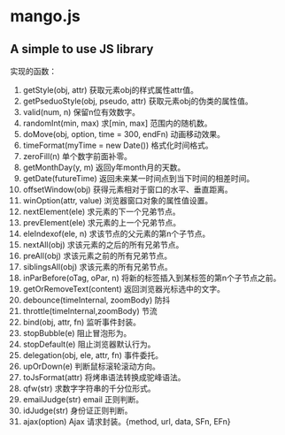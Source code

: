 # mango.js
A simple to use JS library
---

实现的函数：

  1. getStyle(obj, attr) 获取元素obj的样式属性attr值。
  2. getPseduoStyle(obj, pseudo, attr) 获取元素obj的伪类的属性值。
  3. valid(num, n) 保留n位有效数字。
  4. randomInt(min, max) 求[min, max] 范围内的随机数。
  5. doMove(obj, option, time = 300, endFn) 动画移动效果。
  6. timeFormat(myTime = new Date()) 格式化时间格式。
  7. zeroFill(n) 单个数字前面补零。
  8. getMonthDay(y, m) 返回y年month月的天数。
  9. getDate(futureTime) 返回未来某一时间点到当下时间的相差时间。
  10. offsetWindow(obj) 获得元素相对于窗口的水平、垂直距离。
  11. winOption(attr, value) 浏览器窗口对象的属性值设置。
  12. nextElement(ele) 求元素的下一个兄弟节点。
  13. prevElement(ele) 求元素的上一个兄弟节点。
  14. eleIndexof(ele, n) 求该节点的父元素的第n个子节点。
  15. nextAll(obj) 求该元素的之后的所有兄弟节点。
  16. preAll(obj) 求该元素之前的所有兄弟节点。
  17. siblingsAll(obj) 求该元素的所有兄弟节点。
  18. inParBefore(oTag, oPar, n) 将新的标签插入到某标签的第n个子节点之前。
  19. getOrRemoveText(content) 返回浏览器光标选中的文字。
  20. debounce(timeInternal, zoomBody) 防抖
  21. throttle(timeInternal,zoomBody) 节流
  22. bind(obj, attr, fn) 监听事件封装。
  23. stopBubble(e) 阻止冒泡形为。
  24. stopDefault(e) 阻止浏览器默认行为。
  25. delegation(obj, ele, attr, fn) 事件委托。
  26. upOrDown(e) 判断鼠标滚轮滚动方向。
  27. toJsFormat(attr) 将烤串语法转换成驼峰语法。
  28. qfw(str) 求数字字符串的千分位形式。
  29. emailJudge(str) email 正则判断。
  30. idJudge(str) 身份证正则判断。
  31. ajax(option) Ajax 请求封装。{method, url, data, SFn, EFn}
